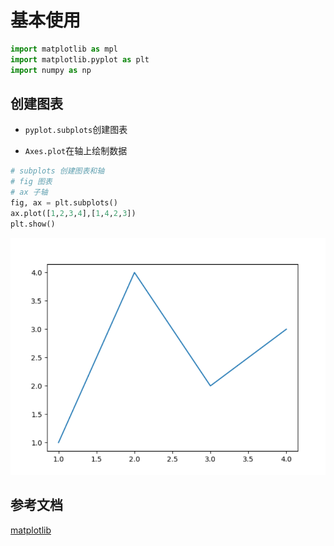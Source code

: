 # 基本使用

```py
import matplotlib as mpl
import matplotlib.pyplot as plt
import numpy as np
```

## 创建图表

- `pyplot.subplots`创建图表

- `Axes.plot`在轴上绘制数据

```py
# subplots 创建图表和轴
# fig 图表
# ax 子轴
fig, ax = plt.subplots()
ax.plot([1,2,3,4],[1,4,2,3])
plt.show()
```

![](https://github.com/existorlive/existorlivepic/raw/master/202201060225327.png)


## 参考文档

[matplotlib](https://matplotlib.org/stable/tutorials/introductory/usage.html)